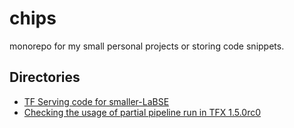 # chips

monorepo for my small personal projects or storing code snippets.

## Directories

* [TF Serving code for smaller-LaBSE](./smaller-labse-tf-serving)
* [Checking the usage of partial pipeline run in TFX 1.5.0rc0](./tfx-15rc-partial-pipeline-runs)
